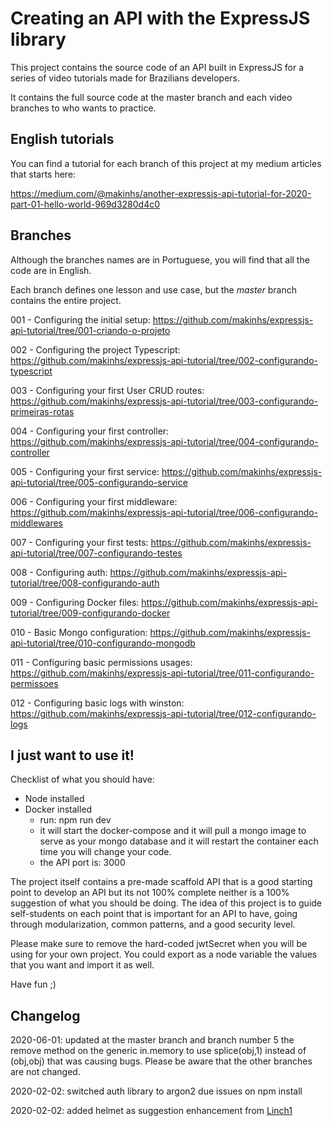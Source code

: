 # Creating an API with the ExpressJS library

This project contains the source code of an API built in ExpressJS for a series of video tutorials made for Brazilians developers.

It contains the full source code at the master branch and each video branches to who wants to practice.

## English tutorials

You can find a tutorial for each branch of this project at my medium articles that starts here:

https://medium.com/@makinhs/another-expressjs-api-tutorial-for-2020-part-01-hello-world-969d3280d4c0

## Branches

Although the branches names are in Portuguese, you will find that all the code are in English.

Each branch defines one lesson and use case, but the *master* branch contains the entire project.

001 - Configuring the initial setup: https://github.com/makinhs/expressjs-api-tutorial/tree/001-criando-o-projeto

002 - Configuring the project Typescript: https://github.com/makinhs/expressjs-api-tutorial/tree/002-configurando-typescript

003 - Configuring your first User CRUD routes: https://github.com/makinhs/expressjs-api-tutorial/tree/003-configurando-primeiras-rotas

004 - Configuring your first controller: https://github.com/makinhs/expressjs-api-tutorial/tree/004-configurando-controller

005 - Configuring your first service: https://github.com/makinhs/expressjs-api-tutorial/tree/005-configurando-service

006 - Configuring your first middleware: https://github.com/makinhs/expressjs-api-tutorial/tree/006-configurando-middlewares

007 - Configuring your first tests: https://github.com/makinhs/expressjs-api-tutorial/tree/007-configurando-testes

008 - Configuring auth: https://github.com/makinhs/expressjs-api-tutorial/tree/008-configurando-auth

009 - Configuring Docker files: https://github.com/makinhs/expressjs-api-tutorial/tree/009-configurando-docker

010 - Basic Mongo configuration: https://github.com/makinhs/expressjs-api-tutorial/tree/010-configurando-mongodb

011 - Configuring basic permissions usages: https://github.com/makinhs/expressjs-api-tutorial/tree/011-configurando-permissoes

012 - Configuring basic logs with winston: https://github.com/makinhs/expressjs-api-tutorial/tree/012-configurando-logs

## I just want to use it!

Checklist of what you should have:

- Node installed
- Docker installed
    - run: npm run dev
    - it will start the docker-compose and it will pull a mongo image to serve as your mongo database and it will restart the container each time you will change your code.
    - the API port is: 3000
    
The project itself contains a pre-made scaffold API that is a good starting point to develop an API but its not 100% complete neither is a 100% suggestion of what you should be doing. The idea of this
project is to guide self-students on each point that is important for an API to have, going through 
modularization, common patterns, and a good security level.

Please make sure to remove the hard-coded jwtSecret when you will be using for your own project. You could export as a node variable the values that you want and import it as well.

Have fun ;)

## Changelog

2020-06-01: updated at the master branch and branch number 5 the remove method on the generic in.memory to use splice(obj,1) instead of (obj,obj) that was causing bugs. Please be aware that the other branches are not changed.

2020-02-02: switched auth library to argon2 due issues on npm install

2020-02-02: added helmet as suggestion enhancement from [Linch1](https://github.com/Linch1)